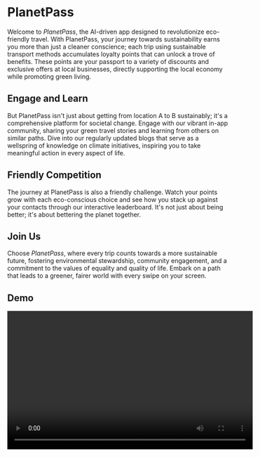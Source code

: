 # PlanetPass

Welcome to *PlanetPass*, the AI-driven app designed to revolutionize eco-friendly travel. With PlanetPass, your journey towards sustainability earns you more than just a cleaner conscience; each trip using sustainable transport methods accumulates loyalty points that can unlock a trove of benefits. These points are your passport to a variety of discounts and exclusive offers at local businesses, directly supporting the local economy while promoting green living.

## Engage and Learn

But PlanetPass isn't just about getting from location A to B sustainably; it's a comprehensive platform for societal change. Engage with our vibrant in-app community, sharing your green travel stories and learning from others on similar paths. Dive into our regularly updated blogs that serve as a wellspring of knowledge on climate initiatives, inspiring you to take meaningful action in every aspect of life.

## Friendly Competition

The journey at PlanetPass is also a friendly challenge. Watch your points grow with each eco-conscious choice and see how you stack up against your contacts through our interactive leaderboard. It's not just about being better; it's about bettering the planet together.

## Join Us

Choose *PlanetPass*, where every trip counts towards a more sustainable future, fostering environmental stewardship, community engagement, and a commitment to the values of equality and quality of life. Embark on a path that leads to a greener, fairer world with every swipe on your screen.

## Demo
<video width="560" height="315" controls>
  <source src="./media/video.mp4" type="video/mp4">
  Your browser does not support the video tag.
</video>